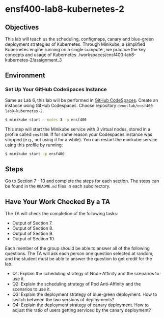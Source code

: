 # ensf400-lab8-kubernetes-2

## Objectives
This lab will teach us the scheduling, configmaps, canary and blue-green deployment strategies of Kubernetes. Through Minikube, a simplified Kubernetes engine running on a single computer, we practice the key concepts and usage of Kubernetes.
/workspaces/ensf400-lab8-kubernetes-2/assignment_3
## Environment

### Set Up Your GitHub CodeSpaces Instance

Same as Lab 6, this lab will be performed in [GitHub CodeSpaces](https://github.com/codespaces). Create an instance using GitHub Codespaces. Choose repository `denoslab/ensf400-lab8-kubernetes-2`.


```bash
$ minikube start --nodes 3 -p ensf400
```

This step will start the Minikube service with 3 virtual nodes, stored in a profile called `ensf400`. If for some reason your Codespaces instance was stopped (e.g., not using it for a while). You can restart the minikube service using this profile by running:

```bash
$ minikube start -p ensf400
```

## Steps

Go to Section 7 - 10 and complete the steps for each section. The steps can be found in the `README.md` files in each subdirectory.

## Have Your Work Checked By a TA

The TA will check the completion of the following tasks:

- Output of Section 7.
- Output of Section 8.
- Output of Section 9.
- Output of Section 10.


Each member of the group should be able to answer all of the following questions. The TA will ask each person one question selected at random, and the student must be able to answer the question to get credit for the lab.

- Q1: Explain the scheduling strategy of Node Affinity and the scenarios to use it.
- Q2: Explain the scheduling strategy of Pod Anti-Affinity and the scenarios to use it.
- Q3: Explain the deployment strategy of blue-green deployment. How to switch between the two versions of deployments?
- Q4: Explain the deployment strategy of canary deployment. How to adjust the ratio of users getting serviced by the canary deployment?
